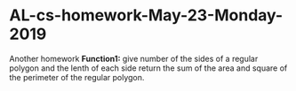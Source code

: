 # AL-cs-homework-May-23-Monday-2019
Another homework
**Function1:**
give number of the sides of a regular polygon and the lenth of each side
return the sum of the area and square of the perimeter of the regular polygon.

